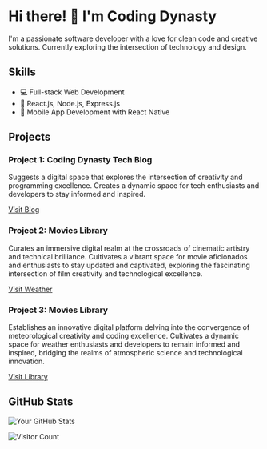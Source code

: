 <!-- Header -->
# Hi there! 👋 I'm Coding Dynasty

<!-- Introduction -->
I'm a passionate software developer with a love for clean code and creative solutions. Currently exploring the intersection of technology and design.

<!-- Skills -->
## Skills
- 💻 Full-stack Web Development
- 🚀 React.js, Node.js, Express.js
- 📱 Mobile App Development with React Native

<!-- Projects -->
## Projects
### Project 1: Coding Dynasty Tech Blog
Suggests a digital space that explores the intersection of creativity and programming excellence. Creates a dynamic space for tech enthusiasts and developers to stay informed and inspired.

[Visit Blog](https://coding-dynasty.xyz)

### Project 2: Movies Library
Curates an immersive digital realm at the crossroads of cinematic artistry and technical brilliance. Cultivates a vibrant space for movie aficionados and enthusiasts to stay updated and captivated, exploring the fascinating intersection of film creativity and technological excellence.

[Visit Weather](https://weather.coding-dynasty.xyz)

### Project 3: Movies Library
Establishes an innovative digital platform delving into the convergence of meteorological creativity and coding excellence. Cultivates a dynamic space for weather enthusiasts and developers to remain informed and inspired, bridging the realms of atmospheric science and technological innovation.

[Visit Library](https://weather.coding-dynasty.xyz)

<!-- GitHub Stats -->
## GitHub Stats
![Your GitHub Stats](https://github-readme-stats.vercel.app/api?username=coding-dynasty&show_icons=true&count_private=true&theme=radical)

<!-- Footer -->
![Visitor Count](https://visitor-badge.glitch.me/badge?page_id=coding-dynasty.coding-dynasty)
